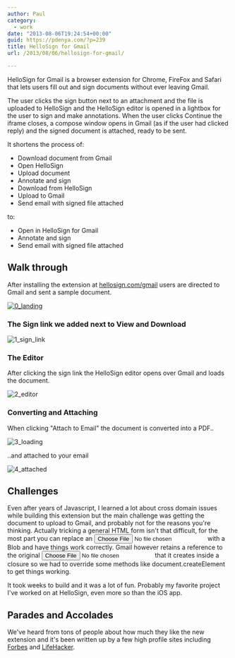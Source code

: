 ```yaml
---
author: Paul
category:
  - work
date: "2013-08-06T19:24:54+00:00"
guid: https://pdenya.com/?p=239
title: HelloSign for Gmail
url: /2013/08/06/hellosign-for-gmail/

---
```

HelloSign for Gmail is a browser extension for Chrome, FireFox and Safari that lets users fill out and sign documents without ever leaving Gmail.

The user clicks the sign button next to an attachment and the file is uploaded to HelloSign and the HelloSign editor is opened in a lightbox for the user to sign and make annotations. When the user clicks Continue the iframe closes, a compose window opens in Gmail (as if the user had clicked reply) and the signed document is attached, ready to be sent.

It shortens the process of:

- Download document from Gmail
- Open HelloSign
- Upload document
- Annotate and sign
- Download from HelloSign
- Upload to Gmail
- Send email with signed file attached

to:

- Open in HelloSign for Gmail
- Annotate and sign
- Send email with signed file attached

## Walk through

After installing the extension at [hellosign.com/gmail](http://hellosign.com/gmail) users are directed to Gmail and sent a sample document.

[![0_landing](/wp-content/uploads/2013/08/0_landing.png)](http://hellosign.com/gmail)

### The Sign link we added next to View and Download

![1_sign_link](/wp-content/uploads/2013/08/1_sign_link1.png)

### The Editor

After clicking the sign link the HelloSign editor opens over Gmail and loads the document.

![2_editor](/wp-content/uploads/2013/08/2_editor.png)

### Converting and Attaching

When clicking "Attach to Email" the document is converted into a PDF..

![3_loading](/wp-content/uploads/2013/08/3_loading.png)

..and attached to your email

![4_attached](/wp-content/uploads/2013/08/4_attached1.png)

## Challenges

Even after years of Javascript, I learned a lot about cross domain issues while building this extension but the main challenge was getting the document to upload to Gmail, and probably not for the reasons you're thinking. Actually tricking a general HTML form isn't that difficult, for the most part you can replace an <input type="file" /> with a Blob and have things work correctly. Gmail however retains a reference to the original <input type="file" /> that it creates inside a closure so we had to override some methods like document.createElement to get things working.

It took weeks to build and it was a lot of fun. Probably my favorite project I've worked on at HelloSign, even more so than the iOS app.

## Parades and Accolades

We've heard from tons of people about how much they like the new extension and it's been written up by a few high profile sites including [Forbes](http://www.forbes.com/sites/deborahsweeney/2013/01/17/signed-sealed-delivered-how-hellosign-is-changing-electronic-document-signatures/) and [LifeHacker](http://lifehacker.com/5976527/hellosign-digitally-signs-documents-right-from-gmail).
